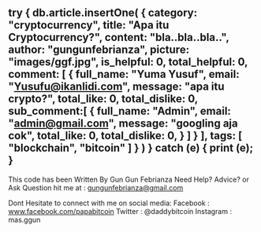 try {
   db.article.insertOne(
      {
         category: "cryptocurrency", 
         title: "Apa itu Cryptocurrency?", 
         content: "bla..bla..bla..", 
         author: "gungunfebrianza", 
         picture: "images/ggf.jpg",
         is_helpful: 0,
         total_helpful: 0, 
         comment: [
            {
               full_name: "Yuma Yusuf", 
               email: "Yusufu@ikanlidi.com", 
               message: "apa itu crypto?",
               total_like: 0,
               total_dislike: 0, 
               sub_comment:[
                  {
                     full_name: "Admin", 
                     email: "admin@gmail.com", 
                     message: "googling aja cok",
                     total_like: 0,
                     total_dislike: 0,
                  }
               ]
            }
         ], 
         tags: [
            "blockchain", 
            "bitcoin"
         ] 
      }
   )
} catch (e) {
   print (e);
}
--------------------------------------------------

This code has been Written By Gun Gun Febrianza
Need Help? Advice? or Ask Question hit me at :
gungunfebrianza@gmail.com

Dont Hesitate to connect with me on social media:
Facebook : www.facebook.com/papabitcoin
Twitter : @daddybitcoin
Instagram : mas.ggun